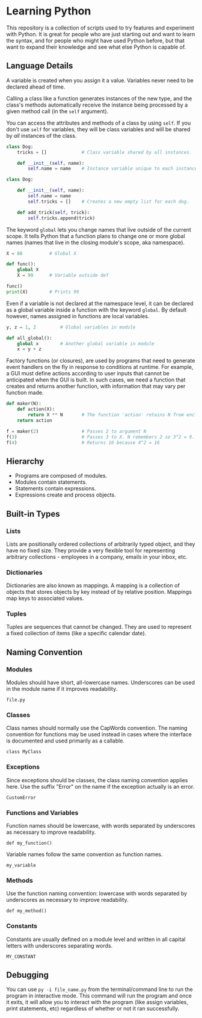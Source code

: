 # Learning Python
This repository is a collection of scripts used to try features and experiment with Python. It is great for people who are just starting out and want to learn the syntax, and for people who might have used Python before, but that want to expand their knowledge and see what else Python is capable of.

## Language Details
A variable is created when you assign it a value. Variables never need to be declared ahead of time.

Calling a class like a function generates instances of the new type, and the class's methods automatically receive the instance being processed by a given method call (in the `self` argument).

You can access the attributes and methods of a class by using `self`. If you don't use `self` for variables, they will be class variables and will be shared by _all_ instances of the class.

```python
class Dog:
    tricks = []             # Class variable shared by all instances.

    def __init__(self, name):
        self.name = name    # Instance variable unique to each instance.
```

```python
class Dog:

    def __init__(self, name):
        self.name = name
        self.tricks = []    # Creates a new empty list for each dog.

    def add_trick(self, trick):
        self.tricks.append(trick)
```

The keyword `global` lets you change names that live outside of the current scope. It tells Python that a function plans to change one or more global names (names that live in the closing module's scope, aka namespace).

```python
X = 88          # Global X

def func():
    global X
    X = 99      # Variable outside def

func()
print(X)        # Prints 99
```

Even if a variable is not declared at the namespace level, it can be declared as a global variable inside a function with the keyword `global`. By default however, names assigned in functions are local variables.

```python
y, z = 1, 2         # Global variables in module

def all_global():
    global x        # Another global variable in module
    x = y + z
```

Factory functions (or closures), are used by programs that need to generate event handlers on the fly in response to conditions at runtime. For example, a GUI must define actions according to user inputs that cannot be anticipated when the GUI is built. In such cases, we need a function that creates and returns another function, with information that may vary per function made.

```python
def maker(N):
    def action(X):
        return X ** N       # The function 'action' retains N from enclosing scope
    return action

f = maker(2)                # Passes 2 to argument N
f(3)                        # Passes 3 to X. N remembers 2 so 3^2 = 9. Returns 9
f(4)                        # Returns 16 because 4^2 = 16
```

## Hierarchy
- Programs are composed of modules.
- Modules contain statements.
- Statements contain expressions.
- Expressions create and process objects.

## Built-in Types
### Lists
Lists are positionally ordered collections of arbitrarily typed object, and they have no fixed size. They provide a very flexible tool for representing arbitrary collections - employees in a company, emails in your inbox, etc.

### Dictionaries
Dictionaries are also known as mappings. A mapping is a collection of objects that stores objects by key instead of by relative position. Mappings map keys to associated values.

### Tuples
Tuples are sequences that cannot be changed. They are used to represent a fixed collection of items (like a specific calendar date).

## Naming Convention
### Modules
Modules should have short, all-lowercase names. Underscores can be used in the module name if it improves readability.

`file.py`

### Classes
Class names should normally use the CapWords convention. The naming convention for functions may be used instead in cases where the interface is documented and used primarily as a callable.

`class MyClass`

### Exceptions
Since exceptions should be classes, the class naming convention applies here. Use the suffix "Error" on the name if the exception actually is an error.

`CustomError`

### Functions and Variables
Function names should be lowercase, with words separated by underscores as necessary to improve readability.

`def my_function()`

Variable names follow the same convention as function names.

`my_variable`

### Methods
Use the function naming convention: lowercase with words separated by underscores as necessary to improve readability.

`def my_method()`

### Constants
Constants are usually defined on a module level and written in all capital letters with underscores separating words.

`MY_CONSTANT`

## Debugging
You can use `py -i file_name.py` from the terminal/command line to run the program in interactive mode. This command will run the program and once it exits, it will allow you to interact with the program (like assign variables, print statements, etc) regardless of whether or not it ran successfully.